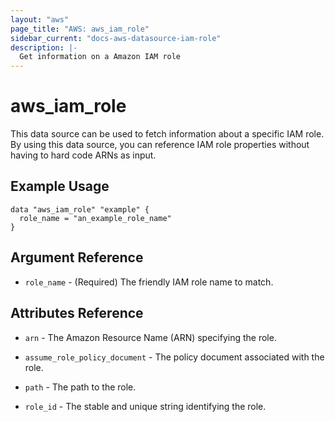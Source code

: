 ```yaml
---
layout: "aws"
page_title: "AWS: aws_iam_role"
sidebar_current: "docs-aws-datasource-iam-role"
description: |-
  Get information on a Amazon IAM role
---
```


# aws\_iam\_role

This data source can be used to fetch information about a specific
IAM role. By using this data source, you can reference IAM role
properties without having to hard code ARNs as input.

## Example Usage

```hcl
data "aws_iam_role" "example" {
  role_name = "an_example_role_name"
}
```

## Argument Reference

* `role_name` - (Required) The friendly IAM role name to match.

## Attributes Reference

* `arn` - The Amazon Resource Name (ARN) specifying the role.

* `assume_role_policy_document` - The policy document associated with the role.

* `path` - The path to the role.

* `role_id` - The stable and unique string identifying the role.
